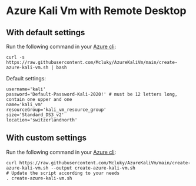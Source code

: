 # Azure Kali Vm with Remote Desktop

## With default settings
Run the following command in your [Azure cli](https://shell.azure.com/):
```
curl -s https://raw.githubusercontent.com/Mcluky/AzureKaliVm/main/create-azure-kali-vm.sh | bash
```
Default settings:
```
username='kali'
password='Default-Password-Kali-2020!' # must be 12 letters long, contain one upper and one
name='kali_vm'
resourceGroup='kali_vm_resource_group'
size='Standard_DS3_v2'
location='switzerlandnorth'
```

## With custom settings
Run the following command in your [Azure cli](https://shell.azure.com/):
```
curl https://raw.githubusercontent.com/Mcluky/AzureKaliVm/main/create-azure-kali-vm.sh --output create-azure-kali-vm.sh
# Update the script according to your needs
. create-azure-kali-vm.sh
```
